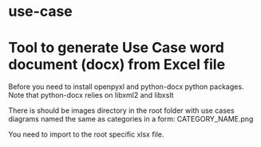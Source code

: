 # use-case
# Tool to generate Use Case word document (docx) from Excel file 

Before you need to install openpyxl and python-docx python packages. Note that python-docx relies on libxml2 and libxslt

There is should be images directory in the root folder with use cases diagrams named the same as categories in a form: CATEGORY_NAME.png

You need to import to the root specific xlsx file. 